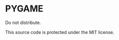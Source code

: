 PYGAME
======================

Do not distribute.

This source code is protected under the MIT license.

